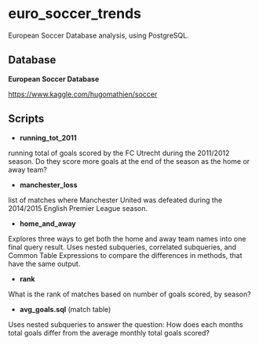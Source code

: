 # euro_soccer_trends
European Soccer Database analysis, using PostgreSQL.

## Database

**European Soccer Database**

https://www.kaggle.com/hugomathien/soccer

## Scripts

- **running_tot_2011** 

running total of goals scored by the FC Utrecht during the 2011/2012 season. 
Do they score more goals at the end of the season as the home or away team? 

- **manchester_loss**

list of matches where Manchester United was defeated 
during the 2014/2015 English Premier League season. 

- **home_and_away**

Explores three ways to get both the home and away team names into one final query result.
Uses nested subqueries, correlated subqueries, and Common Table Expressions 
to compare the differences in methods, that have the same output.

- **rank** 

What is the rank of matches based on number of goals scored, by season?

- **avg_goals.sql** (match table)

Uses nested subqueries to answer the question: How does each months total goals differ from the average monthly total goals scored?

